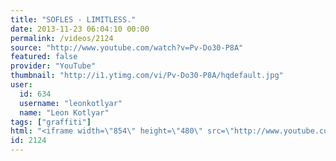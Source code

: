 ```yaml
---
title: "SOFLES - LIMITLESS."
date: 2013-11-23 06:04:10 00:00
permalink: /videos/2124
source: "http://www.youtube.com/watch?v=Pv-Do30-P8A"
featured: false
provider: "YouTube"
thumbnail: "http://i1.ytimg.com/vi/Pv-Do30-P8A/hqdefault.jpg"
user:
  id: 634
  username: "leonkotlyar"
  name: "Leon Kotlyar"
tags: ["graffiti"]
html: "<iframe width=\"854\" height=\"480\" src=\"http://www.youtube.com/embed/Pv-Do30-P8A?wmode=transparent&feature=oembed\" frameborder=\"0\" allowfullscreen></iframe>"
id: 2124
---
```


